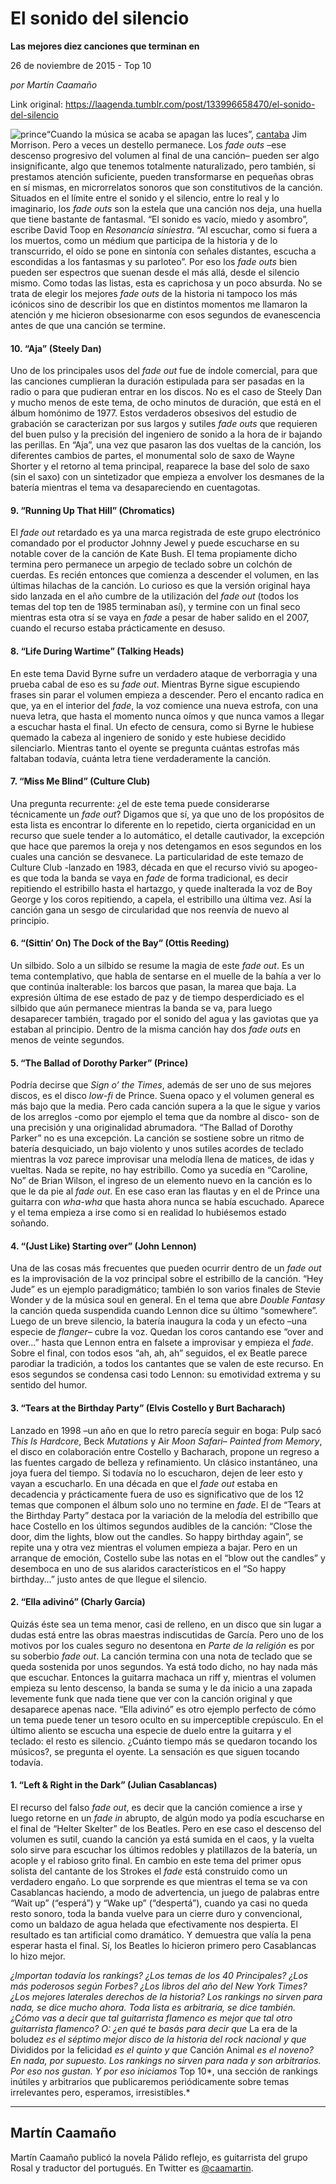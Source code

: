 # El sonido del silencio

**Las mejores diez canciones que terminan en**

26 de noviembre de 2015 - Top 10

_por Martín Caamaño_

Link original: https://laagenda.tumblr.com/post/133996658470/el-sonido-del-silencio

![prince](https://64.media.tumblr.com/6d381300a18551525ebb552fa700f380/tumblr_inline_pjzp3kXvAW1t6q87u_500.jpg)“Cuando la música se acaba se apagan las luces”, [cantaba](https://youtu.be/B61ZUu48-58) Jim Morrison. Pero a veces un destello permanece. Los *fade outs* –ese descenso progresivo del volumen al final de una canción– pueden ser algo insignificante, algo que tenemos totalmente naturalizado, pero también, si prestamos atención suficiente, pueden transformarse en pequeñas obras en sí mismas, en microrrelatos sonoros que son constitutivos de la canción. Situados en el límite entre el sonido y el silencio, entre lo real y lo imaginario, los *fade outs* son la estela que una canción nos deja, una huella que tiene bastante de fantasmal. “El sonido es vacío, miedo y asombro”, escribe David Toop en *Resonancia siniestra*. “Al escuchar, como si fuera a los muertos, como un médium que participa de la historia y de lo transcurrido, el oído se pone en sintonía con señales distantes, escucha a escondidas a los fantasmas y su parloteo”. Por eso los *fade outs* bien pueden ser espectros que suenan desde el más allá, desde el silencio mismo. Como todas las listas, esta es caprichosa y un poco absurda. No se trata de elegir los mejores *fade outs* de la historia ni tampoco los más icónicos sino de describir los que en distintos momentos me llamaron la atención y me hicieron obsesionarme con esos segundos de evanescencia antes de que una canción se termine.


#### 10. “Aja” (Steely Dan)

Uno de los principales usos del *fade out* fue de índole comercial, para que las canciones cumplieran la duración estipulada para ser pasadas en la radio o para que pudieran entrar en los discos. No es el caso de Steely Dan y mucho menos de este tema, de ocho minutos de duración, que está en el álbum homónimo de 1977. Estos verdaderos obsesivos del estudio de grabación se caracterizan por sus largos y sutiles *fade outs* que requieren del buen pulso y la precisión del ingeniero de sonido a la hora de ir bajando las perillas. En “Aja”, una vez que pasaron las dos vueltas de la canción, los diferentes cambios de partes, el monumental solo de saxo de Wayne Shorter y el retorno al tema principal, reaparece la base del solo de saxo (sin el saxo) con un sintetizador que empieza a envolver los desmanes de la batería mientras el tema va desapareciendo en cuentagotas.


#### 9. “Running Up That Hill” (Chromatics)

El *fade out* retardado es ya una marca registrada de este grupo electrónico comandado por el productor Johnny Jewel y puede escucharse en su notable cover de la canción de Kate Bush. El tema propiamente dicho termina pero permanece un arpegio de teclado sobre un colchón de cuerdas. Es recién entonces que comienza a descender el volumen, en las últimas hilachas de la canción. Lo curioso es que la versión original haya sido lanzada en el año cumbre de la utilización del *fade out* (todos los temas del top ten de 1985 terminaban así), y termine con un final seco mientras esta otra sí se vaya en *fade* a pesar de haber salido en el 2007, cuando el recurso estaba prácticamente en desuso.


#### 8. “Life During Wartime” (Talking Heads)

En este tema David Byrne sufre un verdadero ataque de verborragia y una prueba cabal de eso es su *fade out*. Mientras Byrne sigue escupiendo frases sin parar el volumen empieza a descender. Pero el encanto radica en que, ya en el interior del *fade*, la voz comience una nueva estrofa, con una nueva letra, que hasta el momento nunca oímos y que nunca vamos a llegar a escuchar hasta el final. Un efecto de censura, como si Byrne le hubiese quemado la cabeza al ingeniero de sonido y este hubiese decidido silenciarlo. Mientras tanto el oyente se pregunta cuántas estrofas más faltaban todavía, cuánta letra tiene verdaderamente la canción.


#### 7. “Miss Me Blind” (Culture Club)

Una pregunta recurrente: ¿el de este tema puede considerarse técnicamente un *fade out*? Digamos que sí, ya que uno de los propósitos de esta lista es encontrar lo diferente en lo repetido, cierta organicidad en un recurso que suele tender a lo automático, el detalle cautivador, la excepción que hace que paremos la oreja y nos detengamos en esos segundos en los cuales una canción se desvanece. La particularidad de este temazo de Culture Club -lanzado en 1983, década en que el recurso vivió su apogeo- es que toda la banda se vaya en *fade* de forma tradicional, es decir repitiendo el estribillo hasta el hartazgo, y quede inalterada la voz de Boy George y los coros repitiendo, a capela, el estribillo una última vez. Así la canción gana un sesgo de circularidad que nos reenvía de nuevo al principio.


#### 6. “(Sittin’ On) The Dock of the Bay” (Ottis Reeding)

Un silbido. Solo a un silbido se resume la magia de este *fade out*. Es un tema contemplativo, que habla de sentarse en el muelle de la bahía a ver lo que continúa inalterable: los barcos que pasan, la marea que baja. La expresión última de ese estado de paz y de tiempo desperdiciado es el silbido que aún permanece mientras la banda se va, para luego desaparecer también, tragado por el sonido del agua y las gaviotas que ya estaban al principio. Dentro de la misma canción hay dos *fade outs* en menos de veinte segundos.


#### 5. “The Ballad of Dorothy Parker” (Prince)

Podría decirse que *Sign o’ the Times*, además de ser uno de sus mejores discos, es el disco *low-fi* de Prince. Suena opaco y el volumen general es más bajo que la media. Pero cada canción supera a la que le sigue y varios de los arreglos -como por ejemplo el tema que da nombre al disco- son de una precisión y una originalidad abrumadora. “The Ballad of Dorothy Parker” no es una excepción. La canción se sostiene sobre un ritmo de batería desquiciado, un bajo violento y unos sutiles acordes de teclado mientras la voz parece improvisar una melodía llena de matices, de idas y vueltas. Nada se repite, no hay estribillo. Como ya sucedía en “Caroline, No” de Brian Wilson, el ingreso de un elemento nuevo en la canción es lo que le da pie al *fade out*. En ese caso eran las flautas y en el de Prince una guitarra con *wha-wha* que hasta ahora nunca se había escuchado. Aparece y el tema empieza a irse como si en realidad lo hubiésemos estado soñando.


#### 4. “(Just Like) Starting over” (John Lennon)

Una de las cosas más frecuentes que pueden ocurrir dentro de un *fade out* es la improvisación de la voz principal sobre el estribillo de la canción. “Hey Jude” es un ejemplo paradigmático; también lo son varios finales de Stevie Wonder y de la música soul en general. En el tema que abre *Double Fantasy* la canción queda suspendida cuando Lennon dice su último “somewhere”. Luego de un breve silencio, la batería inaugura la coda y un efecto –una especie de *flanger*– cubre la voz. Quedan los coros cantando ese “over and over…” hasta que Lennon entra en falsete a improvisar y empieza el *fade*. Sobre el final, con todos esos “ah, ah, ah” seguidos, el ex Beatle parece parodiar la tradición, a todos los cantantes que se valen de este recurso. En esos segundos se condensa casi todo Lennon: su emotividad extrema y su sentido del humor.


#### 3. “Tears at the Birthday Party” (Elvis Costello y Burt Bacharach)

Lanzado en 1998 –un año en que lo retro parecía seguir en boga: Pulp sacó *This Is Hardcore*, Beck *Mutations* y Air *Moon Safari*– *Painted from Memory*, el disco en colaboración entre Costello y Bacharach, propone un regreso a las fuentes cargado de belleza y refinamiento. Un clásico instantáneo, una joya fuera del tiempo. Si todavía no lo escucharon, dejen de leer esto y vayan a escucharlo. En una década en que el *fade out* estaba en decadencia y prácticamente fuera de uso es significativo que de los 12 temas que componen el álbum solo uno no termine en *fade*. El de “Tears at the Birthday Party” destaca por la variación de la melodía del estribillo que hace Costello en los últimos segundos audibles de la canción: “Close the door, dim the lights, blow out the candles. So happy birthday again”, se repite una y otra vez mientras el volumen empieza a bajar. Pero en un arranque de emoción, Costello sube las notas en el “blow out the candles” y desemboca en uno de sus alaridos característicos en el “So happy birthday…” justo antes de que llegue el silencio.


#### 2. “Ella adivinó” (Charly García)

Quizás éste sea un tema menor, casi de relleno, en un disco que sin lugar a dudas está entre las obras maestras indiscutidas de García. Pero uno de los motivos por los cuales seguro no desentona en *Parte de la religión* es por su soberbio *fade out*. La canción termina con una nota de teclado que se queda sostenida por unos segundos. Ya está todo dicho, no hay nada más que escuchar. Entonces la guitarra machaca un riff y, mientras el volumen empieza su lento descenso, la banda se suma y le da inicio a una zapada levemente funk que nada tiene que ver con la canción original y que desaparece apenas nace. “Ella adivinó” es otro ejemplo perfecto de cómo un tema puede tener un tesoro oculto en su imperceptible crepúsculo. En el último aliento se escucha una especie de duelo entre la guitarra y el teclado: el resto es silencio. ¿Cuánto tiempo más se quedaron tocando los músicos?, se pregunta el oyente. La sensación es que siguen tocando todavía.


#### 1. “Left & Right in the Dark” (Julian Casablancas)

El recurso del falso *fade out*, es decir que la canción comience a irse y luego retorne en un *fade in* abrupto, de algún modo ya podía escucharse en el final de “Helter Skelter” de los Beatles. Pero en ese caso el descenso del volumen es sutil, cuando la canción ya está sumida en el caos, y la vuelta solo sirve para escuchar los últimos redobles y platillazos de la batería, un acople y el rabioso grito final. En cambio en este tema del primer opus solista del cantante de los Strokes el *fade* está construido como un verdadero engaño. Lo que sorprende es que mientras el tema se va con Casablancas haciendo, a modo de advertencia, un juego de palabras entre “Wait up” (“esperá”) y “Wake up” (“despertá”), cuando ya casi no queda resto sonoro, toda la banda vuelve para un cierre duro y convencional, como un baldazo de agua helada que efectivamente nos despierta. El resultado es tan artificial como dramático. Y demuestra que valía la pena esperar hasta el final. Sí, los Beatles lo hicieron primero pero Casablancas lo hizo mejor.


  


*¿Importan todavía los rankings? ¿Los temas de los 40 Principales? ¿Los más poderosos según Forbes? ¿Los libros del año del New York Times? ¿Los mejores laterales derechos de la historia? Los rankings no sirven para nada, se dice mucho ahora. Toda lista es arbitraria, se dice también. ¿Cómo vas a decir que tal guitarrista flamenco es mejor que tal otro guitarrista flamenco? O: ¿en qué te basás para decir que* La era de la boludez *es el séptimo mejor disco de la historia del rock nacional y que* Divididos por la felicidad *es el quinto y que* Canción Animal *es el noveno? En nada, por supuesto. Los rankings no sirven para nada y son arbitrarios. Por eso nos gustan. Y por eso iniciamos* Top 10*, una sección de rankings inútiles y arbitrarios que publicaremos periódicamente sobre temas irrelevantes pero, esperamos, irresistibles.*

  




---

 Martín Caamaño
---------------

 Martín Caamaño publicó la novela Pálido reflejo, es guitarrista del grupo Rosal y traductor del portugués. En Twitter es [@caamartin](https://twitter.com/caamartin).

